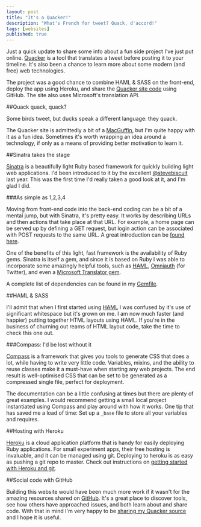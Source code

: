 ```yaml
---
layout: post
title: "It's a Quacker!"
description: "What's French for tweet? Quack, d'accord!"
tags: [websites]
published: true
---
```

Just a quick update to share some info about a fun side project I've just put online. [Quacker][1] is a tool that translates a tweet before posting it to your timeline. It's also been a chance to learn more about some modern (and free) web technologies.

The project was a good chance to combine HAML & SASS on the front-end, deploy the app using Heroku, and share the [Quacker site code][2] using GitHub. The site also uses Microsoft's translation API. 

##Quack quack, quack?

Some birds tweet, but ducks speak a different language: they quack.

The Quacker site is admittedly a bit of a [MacGuffin][3], but I'm quite happy with it as a fun idea. Sometimes it's worth wrapping an idea around a technology, if only as a means of providing better motivation to learn it.

##Sinatra takes the stage

[Sinatra][4] is a beautifully light Ruby based framework for quickly building light web applications. I'd been introduced to it by the excellent [@stevebiscuit][5] last year. This was the first time I'd really taken a good look at it, and I'm glad I did.

###As simple as 1,2,3,4

Moving from front-end code into the back-end coding can be a bit of a mental jump, but with Sinatra, it's pretty easy. It works by describing URLs and then actions that take place at that URL. For example, a home page can be served up by defining a GET request, but login action can be associated with POST requests to the same URL. A great introduction can be [found here][6].

One of the benefits of this light, fast framework is the availability of Ruby gems. Sinatra is itself a gem, and since it is based on Ruby I was able to incorporate some amazingly helpful tools, such as [HAML][7], [Omniauth][8] (for Twitter), and even a [Microsoft Translator gem][9].

A complete list of dependencies can be found in my [Gemfile][10].

##HAML & SASS

I'll admit that when I first started using [HAML][7] I was confused by it's use of significant whitespace but it's grown on me. I am now much faster (and happier) putting together HTML layouts using HAML. If you're in the business of churning out reams of HTML layout code, take the time to check this one out.

###Compass: I'd be lost without it

[Compass][11] is a framework that gives you tools to generate CSS that does a lot, while having to write very little code. Variables, mixins, and the ability to reuse classes make it a must-have when starting any web projects. The end result is well-optimised CSS that can be set to be generated as a compressed single file, perfect for deployment.

The documentation can be a little confusing at times but there are plenty of great examples. I would recommend getting a small local project instantiated using Compass and play around with how it works. One tip that has saved me a load of time: Set up a <code>_base</code> file to store all your variables and requires.

##Hosting with Heroku

[Heroku][12] is a cloud application platform that is handy for easily deploying Ruby applications. For small experiment apps, their free hosting is invaluable, and it can be managed using git. Deploying to heroku is as easy as pushing a git repo to master. Check out instructions on [getting started with Heroku and git][13].

##Social code with GitHub

Building this website would have been much more work if it wasn't for the amazing resources shared on [GitHub][14]. It's a great place to discover tools, see how others have approached issues, and both learn about and share code. With that in mind I'm very happy to be [sharing my Quacker source][2] and I hope it is useful.

 [1]: http://quack.herokuapp.com
 [2]: https://github.com/donovanh/Quacker
 [3]: http://en.wikipedia.org/wiki/MacGuffin
 [4]: http://www.sinatrarb.com/
 [5]: http://twitter.com/stevebiscuit
 [6]: http://www.sinatrarb.com/intro
 [7]: http://haml.info/
 [8]: https://github.com/intridea/omniauth
 [9]: https://github.com/ikayzo/microsoft_translator
 [10]: https://github.com/donovanh/Quacker/blob/master/Gemfile
 [11]: http://compass-style.org/
 [12]: http://heroku.com
 [13]: https://devcenter.heroku.com/articles/git
 [14]: http://github.com
 